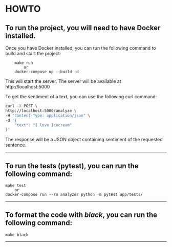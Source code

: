 # HOWTO

## To run the project, you will need to have Docker installed.

Once you have Docker installed, you can run the following command to build and start the project:

        make run
            or
        docker-compose up --build -d

This will start the server. The server will be available at http://localhost:5000

To get the sentiment of a text, you can use the following curl command:

```bash
curl -X POST \
http://localhost:5000/analyze \
-H "Content-Type: application/json" \
-d '{
    "text": "I love Icecream"
}'
```

The response will be a JSON object containing sentiment of the requested sentence.

---

## To run the tests (**pytest**), you can run the following command:

    make test
        or
    docker-compose run --rm analyzer python -m pytest app/tests/

---

## To format the code with _black_, you can run the following command:

    make black

---
